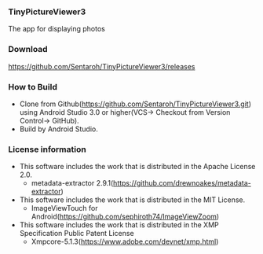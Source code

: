 ### TinyPictureViewer3

 The app for displaying photos

### Download  

https://github.com/Sentaroh/TinyPictureViewer3/releases

### How to Build  
- Clone from Github(https://github.com/Sentaroh/TinyPictureViewer3.git) using Android Studio 3.0 or higher(VCS-> Checkout from Version Control-> GitHub).  
- Build by Android Studio.

### License information  
- This software includes the work that is distributed in the Apache License 2.0.  
  - metadata-extractor 2.9.1(https://github.com/drewnoakes/metadata-extractor)  
- This software includes the work that is distributed in the MIT License.  
  - ImageViewTouch for Android(https://github.com/sephiroth74/ImageViewZoom)  
- This software includes the work that is distributed in the XMP Specification Public Patent License  
  - Xmpcore-5.1.3(https://www.adobe.com/devnet/xmp.html) 